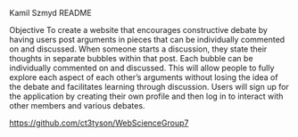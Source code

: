 Kamil Szmyd README

Objective To create a website that encourages constructive debate by having users post arguments in pieces that can be individually commented on and discussed. When someone starts a discussion, they state their thoughts in separate bubbles within that post. Each bubble can be individually commented on and discussed. This will allow people to fully explore each aspect of each other’s arguments without losing the idea of the debate and facilitates learning through discussion. Users will sign up for the application by creating their own profile and then log in to interact with other members and various debates.

https://github.com/ct3tyson/WebScienceGroup7

